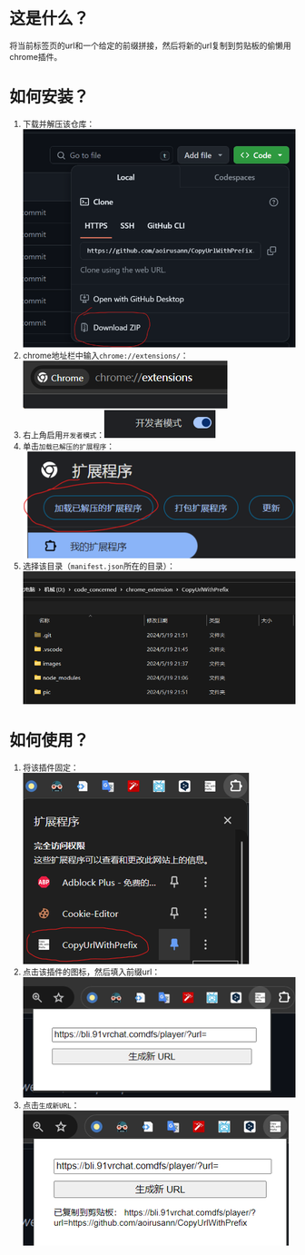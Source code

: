 # 这是什么？
将当前标签页的url和一个给定的前缀拼接，然后将新的url复制到剪贴板的偷懒用chrome插件。


# 如何安装？
1. 下载并解压该仓库：![](pic/2024-05-19-21-51-01.png)
2. chrome地址栏中输入`chrome://extensions/`：![](pic/2024-05-19-21-50-02.png)
3. 右上角启用`开发者模式`：![](pic/2024-05-19-21-52-21.png)
4. 单击`加载已解压的扩展程序`：![](pic/2024-05-19-21-51-19.png)
5. 选择该目录（`manifest.json`所在的目录）：![](pic/2024-05-19-21-51-41.png)


# 如何使用？
1. 将该插件固定：![](pic/2024-05-19-21-44-27.png)
2. 点击该插件的图标，然后填入前缀url：![](pic/2024-05-19-21-44-56.png)
3. 点击`生成新URL`：![](pic/2024-05-19-21-46-59.png)